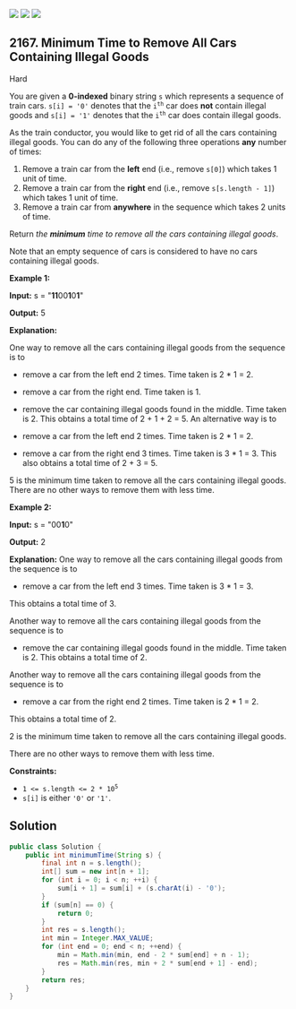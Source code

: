 [![](https://img.shields.io/github/stars/javadev/LeetCode-in-Java?label=Stars&style=flat-square)](https://github.com/javadev/LeetCode-in-Java)
[![](https://img.shields.io/github/forks/javadev/LeetCode-in-Java?label=Fork%20me%20on%20GitHub%20&style=flat-square)](https://github.com/javadev/LeetCode-in-Java/fork)
[![](https://img.shields.io/badge/-LeetCode%20in%20Kotlin-blue?style=flat-square)](https://github.com/javadev/LeetCode-in-Kotlin)

## 2167\. Minimum Time to Remove All Cars Containing Illegal Goods

Hard

You are given a **0-indexed** binary string `s` which represents a sequence of train cars. `s[i] = '0'` denotes that the <code>i<sup>th</sup></code> car does **not** contain illegal goods and `s[i] = '1'` denotes that the <code>i<sup>th</sup></code> car does contain illegal goods.

As the train conductor, you would like to get rid of all the cars containing illegal goods. You can do any of the following three operations **any** number of times:

1.  Remove a train car from the **left** end (i.e., remove `s[0]`) which takes 1 unit of time.
2.  Remove a train car from the **right** end (i.e., remove `s[s.length - 1]`) which takes 1 unit of time.
3.  Remove a train car from **anywhere** in the sequence which takes 2 units of time.

Return _the **minimum** time to remove all the cars containing illegal goods_.

Note that an empty sequence of cars is considered to have no cars containing illegal goods.

**Example 1:**

**Input:** s = "**11**00**1**0**1**"

**Output:** 5

**Explanation:** 

One way to remove all the cars containing illegal goods from the sequence is to 

- remove a car from the left end 2 times. Time taken is 2 \* 1 = 2. 

- remove a car from the right end. Time taken is 1. 

- remove the car containing illegal goods found in the middle. Time taken is 2. This obtains a total time of 2 + 1 + 2 = 5. An alternative way is to 

- remove a car from the left end 2 times. Time taken is 2 \* 1 = 2. 

- remove a car from the right end 3 times. Time taken is 3 \* 1 = 3. This also obtains a total time of 2 + 3 = 5. 
  
5 is the minimum time taken to remove all the cars containing illegal goods. There are no other ways to remove them with less time.

**Example 2:**

**Input:** s = "00**1**0"

**Output:** 2

**Explanation:** One way to remove all the cars containing illegal goods from the sequence is to 

- remove a car from the left end 3 times. Time taken is 3 \* 1 = 3. 
  
This obtains a total time of 3.

Another way to remove all the cars containing illegal goods from the sequence is to 

- remove the car containing illegal goods found in the middle. Time taken is 2. This obtains a total time of 2. 
  
Another way to remove all the cars containing illegal goods from the sequence is to 

- remove a car from the right end 2 times. Time taken is 2 \* 1 = 2. 
  
This obtains a total time of 2. 

2 is the minimum time taken to remove all the cars containing illegal goods. 

There are no other ways to remove them with less time.

**Constraints:**

*   <code>1 <= s.length <= 2 * 10<sup>5</sup></code>
*   `s[i]` is either `'0'` or `'1'`.

## Solution

```java
public class Solution {
    public int minimumTime(String s) {
        final int n = s.length();
        int[] sum = new int[n + 1];
        for (int i = 0; i < n; ++i) {
            sum[i + 1] = sum[i] + (s.charAt(i) - '0');
        }
        if (sum[n] == 0) {
            return 0;
        }
        int res = s.length();
        int min = Integer.MAX_VALUE;
        for (int end = 0; end < n; ++end) {
            min = Math.min(min, end - 2 * sum[end] + n - 1);
            res = Math.min(res, min + 2 * sum[end + 1] - end);
        }
        return res;
    }
}
```